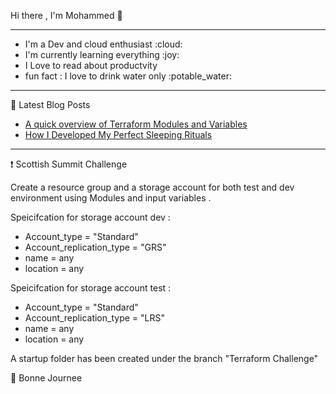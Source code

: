 Hi there , I'm Mohammed :wave:


---
<ul>
<li>I'm a Dev and cloud enthusiast :cloud: </li>
<li>I'm currently learning everything  :joy:</li>
<li> I Love to read about productvity  </li>
<li>fun fact : I love to drink water only  :potable_water:</li>
</ul>


---

:closed_book: Latest Blog Posts 
<ul>
<li> <a href = "" > A quick overview of Terraform Modules and Variables </a> </li>
<li> <a href="https://mohammedhoche.medium.com/how-i-developed-my-perfect-sleeping-rituals-c842e1b91b1f">How I Developed My Perfect Sleeping Rituals </a> </li> 

</ul>

---

:exclamation: Scottish Summit Challenge

Create a resource group and a storage account for both test and dev environment using Modules and input variables . 

Speicifcation for storage account dev  :

<ul>
<li> Account_type = "Standard" </li>
<li> Account_replication_type = "GRS" </li>
<li> name = any </li>
<li> location = any  </li>

</ul>

Speicifcation for storage account test  :

<ul>
<li> Account_type = "Standard" </li>
<li> Account_replication_type = "LRS" </li>
<li> name = any </li>
<li> location = any  </li>

</ul>

A startup folder has been created under the branch "Terraform Challenge"

:wave: Bonne Journee










